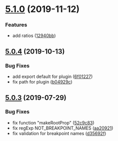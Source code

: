 # [5.1.0](https://github.com/typographist/postcss/compare/v5.0.4...v5.1.0) (2019-11-12)


### Features

* add ratios ([12940bb](https://github.com/typographist/postcss/commit/12940bb980dce94a5953df2ed18440fa87a6d79a))

## [5.0.4](https://github.com/typographist/postcss/compare/v5.0.3...v5.0.4) (2019-10-13)


### Bug Fixes

* add export default for plugin ([6f01227](https://github.com/typographist/postcss/commit/6f01227bea9136ebfc28b1e03f9c2ec8b5b0fbbc))
* fix path for plugin ([b04929c](https://github.com/typographist/postcss/commit/b04929c2c7ad675d3b3fcd99e1bd5a15e4efd2b9))

## [5.0.3](https://github.com/typographist/postcss/compare/v5.0.2...v5.0.3) (2019-07-29)


### Bug Fixes

* fix function "makeRootProp" ([52c9c83](https://github.com/typographist/postcss/commit/52c9c83))
* fix regExp NOT_BREAKPOINT_NAMES ([aa20921](https://github.com/typographist/postcss/commit/aa20921))
* fix validation for breakpoint names ([d35692f](https://github.com/typographist/postcss/commit/d35692f))
